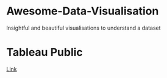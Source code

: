 # Awesome-Data-Visualisation
Insightful and beautiful visualisations to understand a dataset

# Tableau Public
[Link](https://public.tableau.com/profile/anurag.sharma5258#!/)
